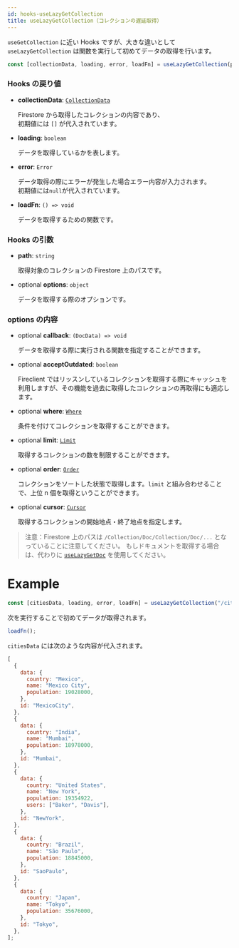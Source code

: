 ```yaml
---
id: hooks-useLazyGetCollection
title: useLazyGetCollection（コレクションの遅延取得）
---
```


`useGetCollection` に近い Hooks ですが、大きな違いとして `useLazyGetCollection` は関数を実行して初めてデータの取得を行います。

```js
const [collectionData, loading, error, loadFn] = useLazyGetCollection(path, options);
```

### Hooks の戻り値

- **collectionData**: [`CollectionData`](misc-type.md#collectiondata)

  Firestore から取得したコレクションの内容であり、<br>初期値には `[]` が代入されています。

- **loading**: `boolean`

  データを取得しているかを表します。

- **error**: `Error`

  データ取得の際にエラーが発生した場合エラー内容が入力されます。<br>初期値には`null`が代入されています。

- **loadFn**: `() => void`

  データを取得するための関数です。

### Hooks の引数

- **path**: `string`

  取得対象のコレクションの Firestore 上のパスです。

- <span class="highlight">optional</span> **options**: `object`

  データを取得する際のオプションです。

### options の内容

- <span class="highlight">optional</span> **callback**: `(DocData) => void`

  データを取得する際に実行される関数を指定することができます。

- <span class="highlight">optional</span> **acceptOutdated**: `boolean`

  Fireclient ではリッスンしているコレクションを取得する際にキャッシュを利用しますが、その機能を過去に取得したコレクションの再取得にも適応します。

- <span class="highlight">optional</span> **where**: [`Where`](options-overview.md#where)

  条件を付けてコレクションを取得することができます。

- <span class="highlight">optional</span> **limit**: [`Limit`](options-overview.md#limit)

  取得するコレクションの数を制限することができます。

- <span class="highlight">optional</span> **order**: [`Order`](options-overview.md#order)

  コレクションをソートした状態で取得します。`limit` と組み合わせることで、上位 n 個を取得ということができます。

- <span class="highlight">optional</span> **cursor**: [`Cursor`](options-overview.md#cursor)

  取得するコレクションの開始地点・終了地点を指定します。

> 注意：Firestore 上のパスは `/Collection/Doc/Collection/Doc/...` となっていることに注意してください。
> もしドキュメントを取得する場合は、代わりに [`useLazyGetDoc`](hooks-useLazyGetDoc.md) を使用してください。

# Example

```js
const [citiesData, loading, error, loadFn] = useLazyGetCollection("/cities");
```

次を実行することで初めてデータが取得されます。

```js
loadFn();
```

`citiesData` には次のような内容が代入されます。

```js
[
  {
    data: {
      country: "Mexico",
      name: "Mexico City",
      population: 19028000,
    },
    id: "MexicoCity",
  },
  {
    data: {
      country: "India",
      name: "Mumbai",
      population: 18978000,
    },
    id: "Mumbai",
  },
  {
    data: {
      country: "United States",
      name: "New York",
      population: 19354922,
      users: ["Baker", "Davis"],
    },
    id: "NewYork",
  },
  {
    data: {
      country: "Brazil",
      name: "São Paulo",
      population: 18845000,
    },
    id: "SaoPaulo",
  },
  {
    data: {
      country: "Japan",
      name: "Tokyo",
      population: 35676000,
    },
    id: "Tokyo",
  },
];
```

